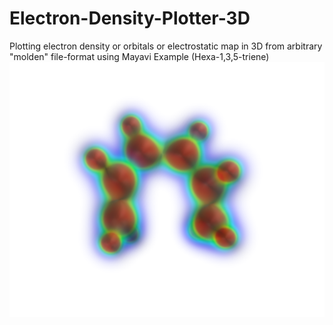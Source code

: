 # Electron-Density-Plotter-3D
Plotting electron density or orbitals or electrostatic map in 3D from arbitrary "molden" file-format using Mayavi
Example (Hexa-1,3,5-triene)
![Alt text](images/triene.png)
